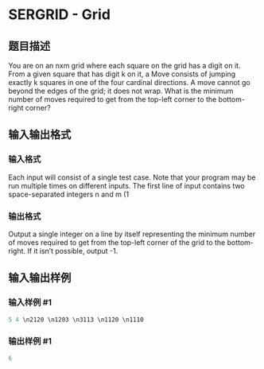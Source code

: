 # SERGRID - Grid

## 题目描述

You are on an nxm grid where each square on the grid has a digit on it. From a given square that has digit k on it, a Move consists of jumping exactly k squares in one of the four cardinal directions. A move cannot go beyond the edges of the grid; it does not wrap. What is the minimum number of moves required to get from the top-left corner to the bottom-right corner?

## 输入输出格式

### 输入格式

Each input will consist of a single test case. Note that your program may be run multiple times on different inputs. The first line of input contains two space-separated integers n and m (1

### 输出格式

Output a single integer on a line by itself representing the minimum number of moves required to get from the top-left corner of the grid to the bottom-right. If it isn’t possible, output -1.

## 输入输出样例

### 输入样例 #1

```cpp
5 4 \n2120 \n1203 \n3113 \n1120 \n1110
```


### 输出样例 #1

```cpp
6
```


